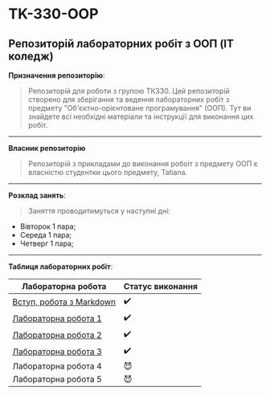 # TK-330-OOP
## Репозиторій лабораторних робіт з ООП (IT коледж)
**Призначення репозиторію**:
> Репозиторій для роботи з групою ТК330. Цей репозиторій створено для зберігання та ведення лабораторних робіт з предмету "Об'єктно-орієнтоване програмування" (ООП). Тут ви знайдете всі необхідні матеріали та інструкції для виконання цих робіт.
---

**Власник репозиторію**
> Репозиторій з прикладами до виконання робоіт з предмету ООП є власністю студентки цього предмету, Tatiana.
---

**Розклад занять**:
> Заняття проводитимуться у наступні дні:
- Вівторок 1 пара;
- Середа 1 пара;
- Четверг 1 пара;
---
**Таблиця лабораторних робіт**:

| Лабораторна робота | Статус виконання |
|-------------------------------------------|---------------|
| [Вступ, робота з Markdown](init/README.md)|:heavy_check_mark:|
| [Лабораторна робота 1](1_lab/README.md)   |:heavy_check_mark:|
| [Лабораторна робота 2](2_lab/README.md)   |:heavy_check_mark:|
| [Лабораторна робота 3](3_lab/README.md)   |:heavy_check_mark:|
| Лабораторна робота 4                      |:smiling_imp:|
| Лабораторна робота 5                      |:smiling_imp:|